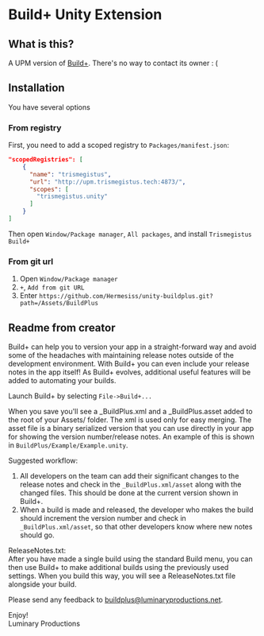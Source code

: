 # Build+ Unity Extension

## What is this?

A UPM version of [Build+](https://assetstore.unity.com/packages/tools/utilities/build-3720). There's no way to contact its owner : (

## Installation

You have several options

### From registry

First, you need to add a scoped registry to `Packages/manifest.json`: 

```json
"scopedRegistries": [
    {
      "name": "trismegistus",
      "url": "http://upm.trismegistus.tech:4873/",
      "scopes": [
        "trismegistus.unity"
      ]
    }
]
```

Then open `Window/Package manager`, `All packages`, and install `Trismegistus Build+`

### From git url

1. Open `Window/Package manager`
2. `+`, `Add from git URL`
3. Enter `https://github.com/Hermesiss/unity-buildplus.git?path=/Assets/BuildPlus`

## Readme from creator

Build+ can help you to version your app in a straight-forward way and avoid some of the headaches with maintaining release notes outside of the development environment. With Build+ you can even include your release notes in the app itself! As Build+ evolves, additional useful features will be added to automating your builds.

Launch Build+ by selecting `File->Build+...`

When you save you'll see a _BuildPlus.xml and a _BuildPlus.asset added to the root of your Assets/ folder. The xml is used only for easy merging. The asset file is a binary serialized version that you can use directly in your app for showing the version number/release notes. An example of this is shown in `BuildPlus/Example/Example.unity`.

Suggested workflow: 
1. All developers on the team can add their significant changes to the release notes and check in the `_BuildPlus.xml/asset` along with the changed files. This should be done at the current version shown in Build+.
2. When a build is made and released, the developer who makes the build should increment the version number and check in `_BuildPlus.xml/asset`, so that other developers know where new notes should go.

ReleaseNotes.txt:  
After you have made a single build using the standard Build menu, you can then use Build+ to make additional builds 
using the previously used settings. When you build this way, you will see a ReleaseNotes.txt file alongside your build.

Please send any feedback to <buildplus@luminaryproductions.net>.

Enjoy!  
Luminary Productions